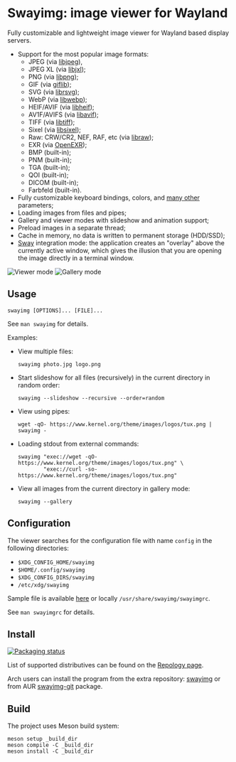 # Swayimg: image viewer for Wayland

Fully customizable and lightweight image viewer for Wayland based display servers.

- Support for the most popular image formats:
  - JPEG (via [libjpeg](http://libjpeg.sourceforge.net)),
  - JPEG XL (via [libjxl](https://github.com/libjxl/libjxl));
  - PNG (via [libpng](http://www.libpng.org));
  - GIF (via [giflib](http://giflib.sourceforge.net));
  - SVG (via [librsvg](https://gitlab.gnome.org/GNOME/librsvg));
  - WebP (via [libwebp](https://chromium.googlesource.com/webm/libwebp));
  - HEIF/AVIF (via [libheif](https://github.com/strukturag/libheif));
  - AV1F/AVIFS (via [libavif](https://github.com/AOMediaCodec/libavif));
  - TIFF (via [libtiff](https://libtiff.gitlab.io/libtiff));
  - Sixel (via [libsixel](https://github.com/saitoha/libsixel));
  - Raw: CRW/CR2, NEF, RAF, etc (via [libraw](https://www.libraw.org));
  - EXR (via [OpenEXR](https://openexr.com));
  - BMP (built-in);
  - PNM (built-in);
  - TGA (built-in);
  - QOI (built-in);
  - DICOM (built-in);
  - Farbfeld (built-in).
- Fully customizable keyboard bindings, colors, and [many other](https://github.com/artemsen/swayimg/blob/master/extra/swayimgrc) parameters;
- Loading images from files and pipes;
- Gallery and viewer modes with slideshow and animation support;
- Preload images in a separate thread;
- Cache in memory, no data is written to permanent storage (HDD/SSD);
- [Sway](https://swaywm.org) integration mode: the application creates an "overlay"
above the currently active window, which gives the illusion that you are opening
the image directly in a terminal window.

![Viewer mode](https://raw.githubusercontent.com/artemsen/swayimg/master/.github/viewer.png)
![Gallery mode](https://raw.githubusercontent.com/artemsen/swayimg/master/.github/gallery.png)

## Usage

`swayimg [OPTIONS]... [FILE]...`

See `man swayimg` for details.

Examples:
- View multiple files:
  ```
  swayimg photo.jpg logo.png
  ```
- Start slideshow for all files (recursively) in the current directory in random order:
  ```
  swayimg --slideshow --recursive --order=random
  ```
- View using pipes:
  ```
  wget -qO- https://www.kernel.org/theme/images/logos/tux.png | swayimg -
  ```
- Loading stdout from external commands:
  ```
  swayimg "exec://wget -qO- https://www.kernel.org/theme/images/logos/tux.png" \
          "exec://curl -so- https://www.kernel.org/theme/images/logos/tux.png"
  ```
- View all images from the current directory in gallery mode:
  ```
  swayimg --gallery
  ```

## Configuration

The viewer searches for the configuration file with name `config` in the
following directories:
- `$XDG_CONFIG_HOME/swayimg`
- `$HOME/.config/swayimg`
- `$XDG_CONFIG_DIRS/swayimg`
- `/etc/xdg/swayimg`

Sample file is available [here](https://github.com/artemsen/swayimg/blob/master/extra/swayimgrc) or locally `/usr/share/swayimg/swayimgrc`.

See `man swayimgrc` for details.

## Install

[![Packaging status](https://repology.org/badge/tiny-repos/swayimg.svg)](https://repology.org/project/swayimg/versions)

List of supported distributives can be found on the [Repology page](https://repology.org/project/swayimg/versions).

Arch users can install the program from the extra repository: [swayimg](https://archlinux.org/packages/extra/x86_64/swayimg) or from AUR [swayimg-git](https://aur.archlinux.org/packages/swayimg-git) package.

## Build

The project uses Meson build system:
```
meson setup _build_dir
meson compile -C _build_dir
meson install -C _build_dir
```
